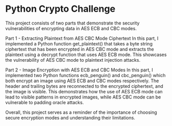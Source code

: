 # Python Crypto Challenge
This project consists of two parts that demonstrate the security vulnerabilities of encrypting data in AES ECB and CBC modes.

Part 1 - Extracting Plaintext from AES CBC Mode Ciphertext
In this part, I implemented a Python function get_plaintext() that takes a byte string ciphertext that has been encrypted in AES CBC mode and extracts the plaintext using a decrypt function that uses AES ECB mode. This showcases the vulnerability of AES CBC mode to plaintext injection attacks.

Part 2 - Image Encryption with AES ECB and CBC Modes
In this part, I implemented two Python functions ecb_penguin() and cbc_penguin() which both encrypt an image using AES ECB and CBC modes respectively. The header and trailing bytes are reconnected to the encrypted ciphertext, and the image is visible. This demonstrates how the use of AES ECB mode can lead to visible patterns in encrypted images, while AES CBC mode can be vulnerable to padding oracle attacks.

Overall, this project serves as a reminder of the importance of choosing secure encryption modes and understanding their limitations.
